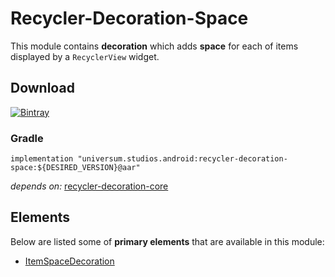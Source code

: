 Recycler-Decoration-Space
===============

This module contains **decoration** which adds **space** for each of items displayed by a
`RecyclerView` widget.

## Download ##
[![Bintray](https://api.bintray.com/packages/universum-studios/android/universum.studios.android%3Arecycler/images/download.svg)](https://bintray.com/universum-studios/android/universum.studios.android%3Arecycler/_latestVersion)

### Gradle ###

    implementation "universum.studios.android:recycler-decoration-space:${DESIRED_VERSION}@aar"

_depends on:_
[recycler-decoration-core](https://github.com/universum-studios/android_recycler/tree/master/library-decoration-core)

## Elements ##

Below are listed some of **primary elements** that are available in this module:

- [ItemSpaceDecoration](https://github.com/universum-studios/android_recycler/tree/master/library-decoration-space/src/main/java/universum/studios/android/recycler/decoration/ItemSpaceDecoration.java)
